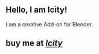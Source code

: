 ## **Hello, I am Icity!**
I am a creative Add-on for Blender.
## buy me at ***[Icity](https://blendermarket.com/products/icity)***
